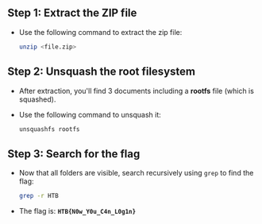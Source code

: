
## Step 1: Extract the ZIP file
- Use the following command to extract the zip file:

    ```bash
    unzip <file.zip>
    ```

## Step 2: Unsquash the root filesystem
- After extraction, you'll find 3 documents including a **rootfs** file (which is squashed).
- Use the following command to unsquash it:

    ```bash
    unsquashfs rootfs
    ```

## Step 3: Search for the flag
- Now that all folders are visible, search recursively using `grep` to find the flag:

    ```bash
    grep -r HTB
    ```

- The flag is: **`HTB{N0w_Y0u_C4n_L0g1n}`**
